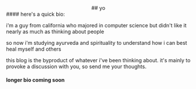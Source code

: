 <center>
## yo
</center>
<!-- TODO, writing/blog-about-me.md -->
#### here's a quick bio:

i'm a guy from california who majored in computer science but didn't like it nearly as much as thinking about people

so now i'm studying ayurveda and spirituality to understand how i can best heal myself and others

this blog is the byproduct of whatever i've been thinking about. it's mainly to provoke a discussion with you, so send me your thoughts.

#### longer bio coming soon
